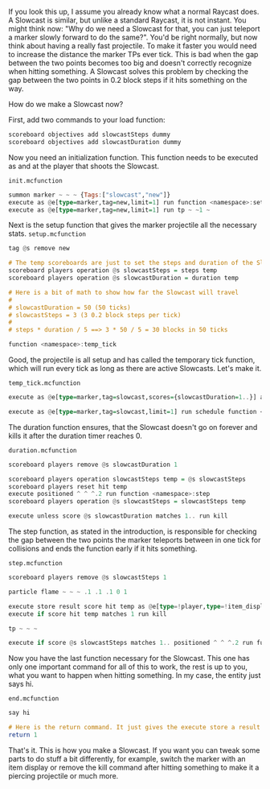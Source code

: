 If you look this up, I assume you already know what a normal Raycast does.
A Slowcast is similar, but unlike a standard Raycast, it is not instant.
You might think now: "Why do we need a Slowcast for that, you can just teleport a marker slowly forward to do the same?".
You'd be right normally, but now think about having a really fast projectile.
To make it faster you would need to increase the distance the marker TPs ever tick.
This is bad when the gap between the two points becomes too big and doesn't correctly recognize when hitting something.
A Slowcast solves this problem by checking the gap between the two points in 0.2 block steps if it hits something on the way.

How do we make a Slowcast now?

First, add two commands to your load function:

```hs
scoreboard objectives add slowcastSteps dummy
scoreboard objectives add slowcastDuration dummy
```

Now you need an initialization function. This function needs to be executed as and at the player that shoots the Slowcast.

`init.mcfunction`

```hs
summon marker ~ ~ ~ {Tags:["slowcast","new"]}
execute as @e[type=marker,tag=new,limit=1] run function <namespace>:setup
execute as @e[type=marker,tag=new,limit=1] run tp ~ ~1 ~

```

Next is the setup function that gives the marker projectile all the necessary stats.
`setup.mcfunction`

```hs
tag @s remove new

# The temp scoreboards are just to set the steps and duration of the Slowcast before calling it.
scoreboard players operation @s slowcastSteps = steps temp
scoreboard players operation @s slowcastDuration = duration temp

# Here is a bit of math to show how far the Slowcast will travel
#
# slowcastDuration = 50 (50 ticks)
# slowcastSteps = 3 (3 0.2 block steps per tick)
#
# steps * duration / 5 ==> 3 * 50 / 5 = 30 blocks in 50 ticks

function <namespace>:temp_tick
```

Good, the projectile is all setup and has called the temporary tick function, which will run every tick as long as there are active Slowcasts. Let's make it.

`temp_tick.mcfunction`

```hs
execute as @e[type=marker,tag=slowcast,scores={slowcastDuration=1..}] at @s run function <namespace>:duration

execute as @e[type=marker,tag=slowcast,limit=1] run schedule function <namespace>:temp_tick 1t
```

The duration function ensures, that the Slowcast doesn't go on forever and kills it after the duration timer reaches 0.

`duration.mcfunction`

```hs
scoreboard players remove @s slowcastDuration 1

scoreboard players operation slowcastSteps temp = @s slowcastSteps
scoreboard players reset hit temp
execute positioned ^ ^ ^.2 run function <namespace>:step
scoreboard players operation @s slowcastSteps = slowcastSteps temp

execute unless score @s slowcastDuration matches 1.. run kill
```

The step function, as stated in the introduction, is responsible for checking the gap between the two points the marker teleports between in one tick for collisions and ends the function early if it hits something.

`step.mcfunction`

```hs
scoreboard players remove @s slowcastSteps 1

particle flame ~ ~ ~ .1 .1 .1 0 1

execute store result score hit temp as @e[type=!player,type=!item_display,dx=0] positioned ~-.99 ~-.99 ~-.99 if entity @s[dx=0] positioned ~.99 ~.99 ~.99 run function <namespace>:end 
execute if score hit temp matches 1 run kill

tp ~ ~ ~

execute if score @s slowcastSteps matches 1.. positioned ^ ^ ^.2 run function <namespace>:step
```

Now you have the last function necessary for the Slowcast. This one has only one important command for all of this to work, the rest is up to you, what you want to happen when hitting something. In my case, the entity just says hi.

`end.mcfunction`

```hs
say hi

# Here is the return command. It just gives the execute store a result value, that's it
return 1
```

That's it. This is how you make a Slowcast.
If you want you can tweak some parts to do stuff a bit differently, for example, switch the marker with an item display or remove the kill command after hitting something to make it a piercing projectile or much more.
